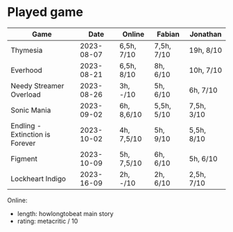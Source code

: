 # Played game

| Game                            | Date       | Online       | Fabian     | Jonathan   |
|---                              |---         |---           |---         |---         |
| Thymesia                        | 2023-08-07 | 6,5h,   7/10 | 7,5h, 7/10 |  19h, 8/10 |
| Everhood                        | 2023-08-21 | 6,5h,   8/10 |   8h, 6/10 |  10h, 7/10 |
| Needy Streamer Overload         | 2023-08-26 |   3h,   -/10 |   5h, 6/10 |   6h, 7/10 |
| Sonic Mania                     | 2023-09-02 |   6h, 8,6/10 | 5,5h, 5/10 | 7,5h, 3/10 |
| Endling - Extinction is Forever | 2023-10-02 |   4h, 7,5/10 |   5h, 9/10 | 5,5h, 8/10 |
| Figment                         | 2023-10-09 |   5h, 7,5/10 |   6h, 6/10 |   5h, 6/10 |
| Lockheart Indigo                | 2023-16-09 |   2h,   -/10 |   2h, 6/10 | 2,5h, 7/10 |

Online:
- length: howlongtobeat main story
- rating: metacritic / 10
